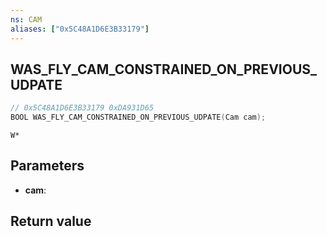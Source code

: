 ```yaml
---
ns: CAM
aliases: ["0x5C48A1D6E3B33179"]
---
```

## WAS_FLY_CAM_CONSTRAINED_ON_PREVIOUS_UDPATE

```c
// 0x5C48A1D6E3B33179 0xDA931D65
BOOL WAS_FLY_CAM_CONSTRAINED_ON_PREVIOUS_UDPATE(Cam cam);
```

```
W*
```

## Parameters
* **cam**: 

## Return value
